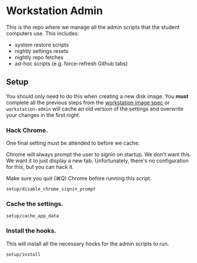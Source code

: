 # Workstation Admin

This is the repo where we manage all the admin scripts that the student
computers use. This includes:

* system restore scripts
* nightly settings resets
* nightly repo fetches
* ad-hoc scripts (e.g. force-refresh Github tabs)

## Setup

You should only need to do this when creating a new disk image. You
**must** complete all the previous steps from the [workstation image
spec][workstation-image-spec] or `workstation-admin` will cache an old
version of the settings and overwrite your changes in the first night.

### Hack Chrome.

One final setting must be attended to before we cache.

Chrome will always prompt the user to signin on startup. We don't want
this. We want it to just display a new tab. Unfortunately, there's
no configuration for this, but you can hack it.

Make sure you quit (⌘Q) Chrome before running this script.

```
setup/disable_chrome_signin_prompt
```

### Cache the settings.

```
setup/cache_app_data
```

### Install the hooks.

This will install all the necessary hooks for the admin scripts to run.

```
setup/install
```

[workstation-image-spec]: https://github.com/appacademy/instructors/blob/master/pre-cycle/workstation-image-spec.md
